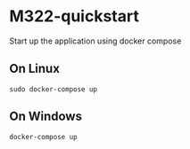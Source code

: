 # M322-quickstart

Start up the application using docker compose
## On Linux
```
sudo docker-compose up
```

## On Windows
```
docker-compose up
```
